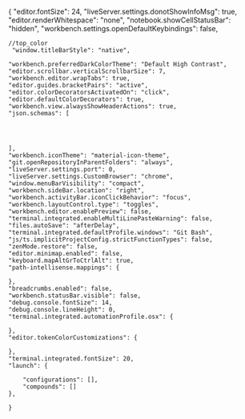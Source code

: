 {
    "editor.fontSize": 24,
    "liveServer.settings.donotShowInfoMsg": true,
    "editor.renderWhitespace": "none",
    "notebook.showCellStatusBar": "hidden",
    "workbench.settings.openDefaultKeybindings": false,
    
    //top_color
     "window.titleBarStyle": "native",

    "workbench.preferredDarkColorTheme": "Default High Contrast",
    "editor.scrollbar.verticalScrollbarSize": 7,
    "workbench.editor.wrapTabs": true,
    "editor.guides.bracketPairs": "active",
    "editor.colorDecoratorsActivatedOn": "click",
    "editor.defaultColorDecorators": true,
    "workbench.view.alwaysShowHeaderActions": true,
    "json.schemas": [
        
    
    

    ],
    "workbench.iconTheme": "material-icon-theme",
    "git.openRepositoryInParentFolders": "always",
    "liveServer.settings.port": 0,
    "liveServer.settings.CustomBrowser": "chrome",
    "window.menuBarVisibility": "compact",
    "workbench.sideBar.location": "right",
    "workbench.activityBar.iconClickBehavior": "focus",
    "workbench.layoutControl.type": "toggles",
    "workbench.editor.enablePreview": false,
    "terminal.integrated.enableMultiLinePasteWarning": false,
    "files.autoSave": "afterDelay",
    "terminal.integrated.defaultProfile.windows": "Git Bash",
    "js/ts.implicitProjectConfig.strictFunctionTypes": false,
    "zenMode.restore": false,
    "editor.minimap.enabled": false,
    "keyboard.mapAltGrToCtrlAlt": true,
    "path-intellisense.mappings": {
    
    },
    "breadcrumbs.enabled": false,
    "workbench.statusBar.visible": false,
    "debug.console.fontSize": 14,
    "debug.console.lineHeight": 0,
    "terminal.integrated.automationProfile.osx": {

    },
    "editor.tokenColorCustomizations": {

    },
    "terminal.integrated.fontSize": 20,
    "launch": {
        
        "configurations": [],
        "compounds": []
    },
    
    }
